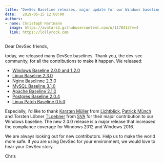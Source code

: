 ```yaml
---
title: "DevSec Baseline releases, major update for our Windows baseline"
date:   2019-05-15 12:00:00
authors:
- name: Christoph Hartmann
  image: https://avatars3.githubusercontent.com/u/1178413?v=4
  link: https://lollyrock.com
---
```


Dear DevSec friends,

today, we released many DevSec baselines. Thank you, the dev-sec community, for all the contributions to make it happen. We released:

- [Windows Baseline 2.0.0 and 1.2.0](https://github.com/dev-sec/windows-baseline/blob/master/CHANGELOG.md)
- [Linux Baseline 2.3.0](https://github.com/dev-sec/linux-baseline/blob/master/CHANGELOG.md) 
- [Nginx Baselinne 2.3.0](https://github.com/dev-sec/nginx-baseline/blob/master/CHANGELOG.md)
- [MySQL Baseline 3.1.0](https://github.com/dev-sec/mysql-baseline/blob/master/CHANGELOG.md)
- [Apache Baseline 2.1.0](https://github.com/dev-sec/apache-baseline/blob/master/CHANGELOG.md)
- [Postgres Baseline 2.0.4](https://github.com/dev-sec/postgres-baseline/blob/master/CHANGELOG.md)
- [Linux Patch Baseline 0.5.0](https://github.com/dev-sec/linux-patch-baseline/blob/master/CHANGELOG.md)

Especially, I'd like to thank [Karsten Müller](https://github.com/karstenmueller) from [Lichtblick](https://www.lichtblick.de/), [Patrick Münch](https://github.com/atomic111) and Torsten Löbner [TLoebner](https://github.com/TLoebner) from [SVA](https://www.sva.de) for their major contribution to our Windows baseline. The new 2.0.0 release is a major release that increased the compliance coverage for Windows 2012 and Windows 2016.

We are always looking out for new contributors. Help us to make the world more safe. If you are using DevSec for your environment, we would love to hear your DevSec story.

Chris